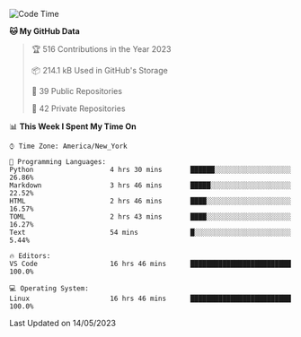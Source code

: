 <!--START_SECTION:waka-->
![Code Time](http://img.shields.io/badge/Code%20Time-199%20hrs%2049%20mins-blue)

**🐱 My GitHub Data** 

> 🏆 516 Contributions in the Year 2023
 > 
> 📦 214.1 kB Used in GitHub's Storage 
 > 
> 📜 39 Public Repositories 
 > 
> 🔑 42 Private Repositories  
 > 
📊 **This Week I Spent My Time On** 

```text
⌚︎ Time Zone: America/New_York

💬 Programming Languages: 
Python                   4 hrs 30 mins       ██████░░░░░░░░░░░░░░░░░░░   26.86% 
Markdown                 3 hrs 46 mins       █████░░░░░░░░░░░░░░░░░░░░   22.52% 
HTML                     2 hrs 46 mins       ████░░░░░░░░░░░░░░░░░░░░░   16.57% 
TOML                     2 hrs 43 mins       ████░░░░░░░░░░░░░░░░░░░░░   16.27% 
Text                     54 mins             █░░░░░░░░░░░░░░░░░░░░░░░░   5.44%

🔥 Editors: 
VS Code                  16 hrs 46 mins      █████████████████████████   100.0%

💻 Operating System: 
Linux                    16 hrs 46 mins      █████████████████████████   100.0%

```


 Last Updated on 14/05/2023
<!--END_SECTION:waka-->